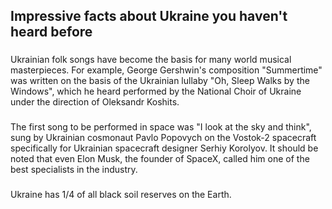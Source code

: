 ## Impressive facts about Ukraine you haven't heard before

###
Ukrainian folk songs have become the basis for many world musical masterpieces. 
For example, George Gershwin's composition "Summertime" was written on the basis of the Ukrainian lullaby "Oh, Sleep Walks by the Windows", 
which he heard performed by the National Choir of Ukraine under the direction of Oleksandr Koshits.

###
The first song to be performed in space was "I look at the sky and think", sung by Ukrainian cosmonaut Pavlo Popovych 
on the Vostok-2 spacecraft specifically for Ukrainian spacecraft designer Serhiy Korolyov. It should be noted that even Elon Musk, 
the founder of SpaceX, called him one of the best specialists in the industry.

###
Ukraine has 1/4 of all black soil reserves on the Earth.
